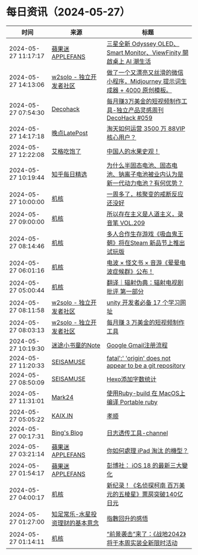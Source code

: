 ﻿# 每日资讯（2024-05-27）

|时间|来源|标题|
|---|---|---|
|2024-05-27 11:17:17|[蘋果迷 APPLEFANS](https://applefans.today/feed/)|[三星全新 Odyssey OLED、Smart Monitor、ViewFinity 開啟桌上 AI 潮生活](https://applefans.today/2024-05-samsung-odyssey-oled-g8-press-release/)|
|2024-05-27 14:13:06|[w2solo - 独立开发者社区](https://w2solo.com/topics/feed)|[做了一个又漂亮又丝滑的微信小程序，Midjourney 提示词生成器 + 4000 原创模板。](https://w2solo.com/topics/4647)|
|2024-05-27 07:54:30|[Decohack](https://www.decohack.com/feed)|[每月赚3万美金的短视频制作工具-独立产品灵感周刊 DecoHack #059](https://www.decohack.com/Post/1534)|
|2024-05-27 14:17:18|[晚点LatePost](https://feedpress.me/wx-postlate)|[淘天如何运营 3500 万 88VIP 核心用户？](http://mp.weixin.qq.com/s?__biz=MzU3Mjk1OTQ0Ng%3D%3D&mid=2247516458&idx=1&sn=4f6bcf0320dcb54aaad11a9584fcd927)|
|2024-05-27 12:22:08|[艾格吃饱了](https://feedpress.me/wx-aigechibaole)|[中国人的水果史观！](http://mp.weixin.qq.com/s?__biz=MjM5NTYxODQyMA%3D%3D&mid=2653453446&idx=1&sn=40aefde25fe8428b512f16f72bb1083c)|
|2024-05-27 10:19:44|[知乎每日精选](https://www.zhihu.com/rss)|[为什么半固态电池、固态电池、钠离子电池被业内认为是新一代动力电池？有何优势？](http://www.zhihu.com/question/648735601/answer/3434048465?utm_campaign=rss&utm_medium=rss&utm_source=rss&utm_content=title)|
|2024-05-27 10:00:00|[机核](https://www.gcores.com/rss)|[一周多了，核聚变的戒断反应还没好](https://www.gcores.com/videos/182480)|
|2024-05-27 09:00:00|[机核](https://www.gcores.com/rss)|[所以存在主义是人道主义，录音笔 VOL.209](https://www.gcores.com/radios/182490)|
|2024-05-27 08:14:46|[机核](https://www.gcores.com/rss)|[多人合作生存游戏《吸血鬼王朝》将在Steam 新品节上推出试玩版](https://www.gcores.com/articles/182495)|
|2024-05-27 06:01:16|[机核](https://www.gcores.com/rss)|[电波 × 怪文书 × 音游《晕晕电波症候群》公布！](https://www.gcores.com/articles/182487)|
|2024-05-27 05:00:44|[机核](https://www.gcores.com/rss)|[翻译｜辐射伪典：辐射电视剧批评 第一部分](https://www.gcores.com/articles/182482)|
|2024-05-27 08:11:58|[w2solo - 独立开发者社区](https://w2solo.com/topics/feed)|[ unity 开发者必备 17 个学习网址](https://w2solo.com/topics/4646)|
|2024-05-27 08:03:13|[w2solo - 独立开发者社区](https://w2solo.com/topics/feed)|[每月赚 3 万美金的短视频制作工具](https://w2solo.com/topics/4645)|
|2024-05-27 10:19:30|[迷途小书童的Note](https://xugaoxiang.com/feed)|[Google Gmail注册流程](https://xugaoxiang.com/2024/05/27/gmail-register/)|
|2024-05-27 11:20:33|[SEISAMUSE](https://www.seis-jun.xyz/atom.xml)|[fatal'\:' 'origin' does not appear to be a git repository](http://www.seis-jun.xyz/git-error)|
|2024-05-27 08:50:09|[SEISAMUSE](https://www.seis-jun.xyz/atom.xml)|[Hexo添加字数统计](http://www.seis-jun.xyz/add_counter)|
|2024-05-27 11:31:01|[Mark24](https://mark24code.github.io/feed.xml)|[使用Ruby-build 在 MacOS上 编译 Portable ruby](https://mark24code.github.io/ruby/2024/05/27/%E4%BD%BF%E7%94%A8Ruby-build-%E5%9C%A8-MacOS%E4%B8%8A-%E7%BC%96%E8%AF%91-Portable-ruby.html)|
|2024-05-27 05:05:22|[KAIX.IN](https://kaix.in/feed/)|[孝顺](https://kaix.in/2024/0527-filial-piety/)|
|2024-05-27 00:17:31|[Bing's Blog](https://www.bbing.com.cn/index.xml)|[日志透传工具-channel](https://imcbc.cn/202405/transmite-log-channel/)|
|2024-05-27 03:21:14|[蘋果迷 APPLEFANS](https://applefans.today/feed/)|[你如何處理 iPad 淘汰 的機型？](https://applefans.today/2024-05-cirp-report-what-apple-users-do-with-old-ipads/)|
|2024-05-27 01:54:17|[蘋果迷 APPLEFANS](https://applefans.today/feed/)|[彭博社： iOS 18 的最新三大變化](https://applefans.today/2024-05-mark-gurman-coming-in-ios-18/)|
|2024-05-27 04:00:17|[机核](https://www.gcores.com/rss)|[新纪录！《名侦探柯南 百万美元的五棱星》票房突破140亿日元](https://www.gcores.com/articles/182481)|
|2024-05-27 01:27:00|[知足常乐-水星投资理财的基本意念](http://mercurychong.blogspot.com/feeds/posts/default)|[指數回升的感悟](http://mercurychong.blogspot.com/2024/05/blog-post_26.html)|
|2024-05-27 01:14:11|[机核](https://www.gcores.com/rss)|[“前景袭击”来了：《战地2042》将于本周实装全新限时活动](https://www.gcores.com/articles/182469)|
